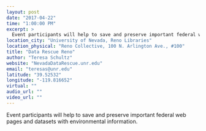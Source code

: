 ```yaml
---
layout: post
date: "2017-04-22"
time: "1:00:00 PM"
excerpt: >
  Event participants will help to save and preserve important federal web pages and datasets with environmental information...
location_city: "University of Nevada, Reno Libraries"
location_physical: "Reno Collective, 100 N. Arlington Ave., #100"
title: "Data Rescue Reno"
author: "Teresa Schultz"
website: "NevadaDataRescue.unr.edu"
email: "teresas@unr.edu"
latitude: "39.52532"
longitude: "-119.816652"
virtual: ""
audio_url: ""
video_url: ""
---
```


Event participants will help to save and preserve important federal web pages and datasets with environmental information.
